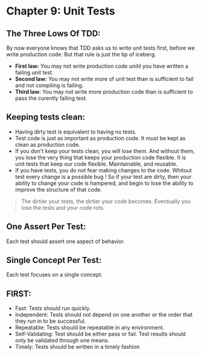 # **Chapter 9: Unit Tests**

## The Three Lows Of TDD:
By now everyone knows that TDD asks us to write unit tests first, before we write production code. But that rule is just the tip of iceberg.
- **First law:** You may not write production code unitil you have written a failing unit test.
- **Second law:** You may not write more of unit test than is sufficient to fail and not compiling is failing.
- **Third law:** You may not write more production code than is sufficient to pass the curently failing test.

## Keeping tests clean:
- Having dirty test is equivalent to having no tests.
- Test code is just as important as production code. It must be kept as clean as production code.
- If you don't keep your tests clean, you will lose them. And without them, you lose the very thing that keeps your production code flexible. It is unit tests that keep our code flexible. Maintainable, and reusable. 
- If you have tests, you do not fear making changes to the code. Whitout test every change is a possible bug ! So if your test are dirty, then your ability to change your code is hampered, and begin to lose the ability to improve the structure of that code. 
> The dirtier your tests, the dirtier your code becomes. Eventually you lose the tests and your code rots.

## One Assert Per Test:
Each test should assert one aspect of behavior.

## Single Concept Per Test:
Each test focuses on a single concept.

## FIRST:
- Fast: Tests should run quickly.
- Independent: Tests should not depend on one another or the order that they run in to be successful.
- Repeatable: Tests should be repeatable in any environment.
- Self-Validating: Test should be either pass or fail. Test results should only be validated through one means.
- Timely: Tests should be written in a timely fashion